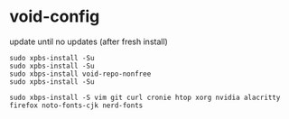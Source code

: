 # void-config

update until no updates (after fresh install)

    sudo xpbs-install -Su
    sudo xpbs-install -Su
    sudo xbps-install void-repo-nonfree
    sudo xpbs-install -Su
    
    sudo xbps-install -S vim git curl cronie htop xorg nvidia alacritty firefox noto-fonts-cjk nerd-fonts 

